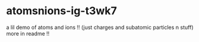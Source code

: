 # atomsnions-ig-t3wk7
a lil demo of atoms and ions !! (just charges and subatomic particles n stuff) more in readme !!
